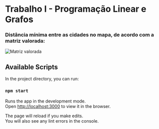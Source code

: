 # Trabalho I - Programação Linear e Grafos
### Distância mínima entre as cidades no mapa, de acordo com a matriz valorada:
![Matriz valorada](https://lh5.googleusercontent.com/zzbBndPdaPJhCJEusgE36hcH-IouWbyR1Fju8nOr8CmLG8FvD8hEBLVxctzQDnXIT-AFD5zRX2qFA4pHil8p=w1920-h912)

## Available Scripts

In the project directory, you can run:

### `npm start`

Runs the app in the development mode.\
Open [http://localhost:3000](http://localhost:3000) to view it in the browser.

The page will reload if you make edits.\
You will also see any lint errors in the console.